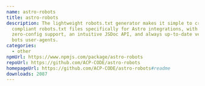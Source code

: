 ```yaml
---
name: astro-robots
title: astro-robots
description: The lightweight robots.txt generator makes it simple to create
  compliant robots.txt files specifically for Astro integrations, with
  zero-config support, an intuitive JSDoc API, and always up-to-date verified
  bots user-agents.
categories:
  - other
npmUrl: https://www.npmjs.com/package/astro-robots
repoUrl: https://github.com/ACP-CODE/astro-robots
homepageUrl: https://github.com/ACP-CODE/astro-robots#readme
downloads: 2087
---
```

